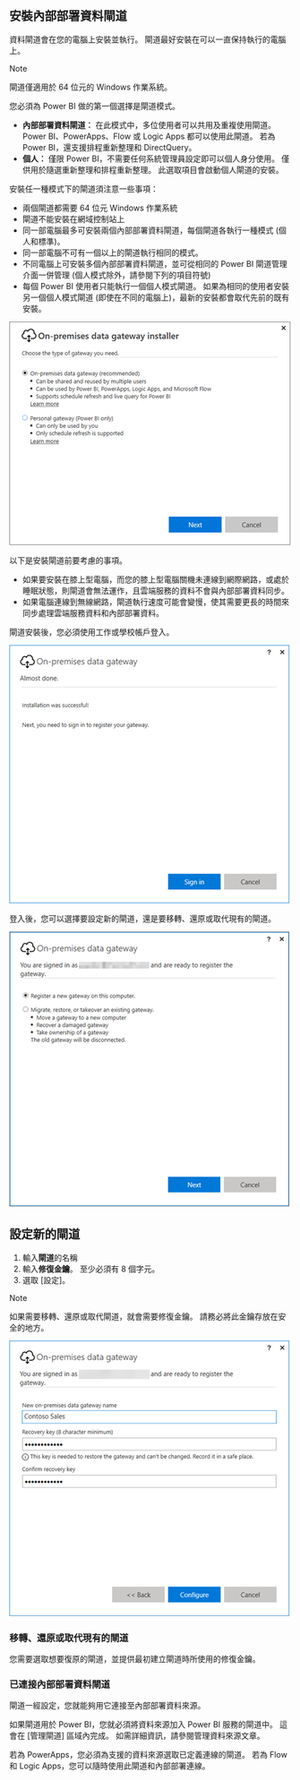 ## <a name="install-the-on-premises-data-gateway"></a>安裝內部部署資料閘道
資料閘道會在您的電腦上安裝並執行。 閘道最好安裝在可以一直保持執行的電腦上。

> [!NOTE]
> 閘道僅適用於 64 位元的 Windows 作業系統。
> 
> 

您必須為 Power BI 做的第一個選擇是閘道模式。

* **內部部署資料閘道︰** 在此模式中，多位使用者可以共用及重複使用閘道。 Power BI、PowerApps、Flow 或 Logic Apps 都可以使用此閘道。 若為 Power BI，還支援排程重新整理和 DirectQuery。
* **個人︰** 僅限 Power BI，不需要任何系統管理員設定即可以個人身分使用。 僅供用於隨選重新整理和排程重新整理。 此選取項目會啟動個人閘道的安裝。

安裝任一種模式下的閘道須注意一些事項：

* 兩個閘道都需要 64 位元 Windows 作業系統
* 閘道不能安裝在網域控制站上
* 同一部電腦最多可安裝兩個內部部署資料閘道，每個閘道各執行一種模式 (個人和標準)。 
* 同一部電腦不可有一個以上的閘道執行相同的模式。
* 不同電腦上可安裝多個內部部署資料閘道，並可從相同的 Power BI 閘道管理介面一併管理 (個人模式除外，請參閱下列的項目符號)
* 每個 Power BI 使用者只能執行一個個人模式閘道。 如果為相同的使用者安裝另一個個人模式閘道 (即使在不同的電腦上)，最新的安裝都會取代先前的既有安裝。

![On-prem-data-gateway-install-powerbi](./media/gateway-onprem-install-include/on-prem-data-gateway-install-powerbi.png)

以下是安裝閘道前要考慮的事項。

* 如果要安裝在膝上型電腦，而您的膝上型電腦關機未連線到網際網路，或處於睡眠狀態，則閘道會無法運作，且雲端服務的資料不會與內部部署資料同步。
* 如果電腦連線到無線網路，閘道執行速度可能會變慢，使其需要更長的時間來同步處理雲端服務資料和內部部署資料。

閘道安裝後，您必須使用工作或學校帳戶登入。

![On-prem-data-gateway-install-signin](./media/gateway-onprem-install-include/on-prem-data-gateway-install-signin.png)

登入後，您可以選擇要設定新的閘道，還是要移轉、還原或取代現有的閘道。

![On-prem-data-gateway-install-register-recovery](./media/gateway-onprem-install-include/on-prem-data-gateway-install-register-recovery.png)

## <a name="configure-a-new-gateway"></a>設定新的閘道
1. 輸入**閘道**的名稱
2. 輸入**修復金鑰**。 至少必須有 8 個字元。
3. 選取 [設定]。

> [!NOTE]
> 如果需要移轉、還原或取代閘道，就會需要修復金鑰。 請務必將此金鑰存放在安全的地方。
> 
> 

![On-prem-data-gateway-install-recovery](./media/gateway-onprem-install-include/on-prem-data-gateway-install-recovery.png)

### <a name="migrate-restore-or-take-over-an-existing-gateway"></a>移轉、還原或取代現有的閘道
您需要選取想要復原的閘道，並提供最初建立閘道時所使用的修復金鑰。

### <a name="on-premises-data-gateway-connected"></a>已連接內部部署資料閘道
閘道一經設定，您就能夠用它連接至內部部署資料來源。

如果閘道用於 Power BI，您就必須將資料來源加入 Power BI 服務的閘道中。 這會在 [管理閘道] 區域內完成。 如需詳細資訊，請參閱管理資料來源文章。

若為 PowerApps，您必須為支援的資料來源選取已定義連線的閘道。 若為 Flow 和 Logic Apps，您可以隨時使用此閘道和內部部署連線。

